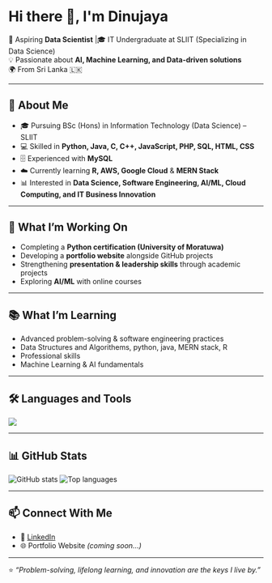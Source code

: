 # Hi there 👋, I'm Dinujaya

🚀 Aspiring **Data Scientist** |🎓 IT Undergraduate at SLIIT (Specializing in Data Science)  
💡 Passionate about **AI, Machine Learning, and Data-driven solutions**  
🌍 From Sri Lanka 🇱🇰  

---

## 🌟 About Me
- 🎓 Pursuing BSc (Hons) in Information Technology (Data Science) – SLIIT  
- 💻 Skilled in **Python, Java, C, C++, JavaScript, PHP, SQL, HTML, CSS**  
- 🗄️ Experienced with **MySQL**  
- ☁️ Currently learning **R, AWS, Google Cloud** & **MERN Stack** 
- 📊 Interested in **Data Science, Software Engineering, AI/ML, Cloud Computing, and IT Business Innovation**  

---

## 🔭 What I’m Working On
- Completing a **Python certification (University of Moratuwa)**  
- Developing a **portfolio website** alongside GitHub projects  
- Strengthening **presentation & leadership skills** through academic projects  
- Exploring **AI/ML** with online courses  

---

## 📚 What I’m Learning
- Advanced problem-solving & software engineering practices
- Data Structures and Algorithems, python, java, MERN stack, R
- Professional skills
- Machine Learning & AI fundamentals   

---

## 🛠️ Languages and Tools
<p align="left">
  <img src="https://skillicons.dev/icons?i=python,java,cpp,c,mysql,php,js,html,css,react,nodejs,git,figma,aws,gcp" />
</p>  

---

## 📊 GitHub Stats
<p align="left">
  <img src="https://https://github-readme-stats-nine-zeta-93.vercel.app/api?username=DinujayaSupun&show_icons=true&theme=tokyonight" alt="GitHub stats" />
  
  <img src="https://https://github-readme-stats-nine-zeta-93.vercel.app/api/top-langs/?username=DinujayaSupun&layout=compact&theme=tokyonight" alt="Top languages" />
</p>

---

## 📫 Connect With Me
- 💼 [LinkedIn](www.linkedin.com/in/dinujaya-supun-81b161271)  
- 🌐 Portfolio Website *(coming soon...)*  

---

⭐️ *“Problem-solving, lifelong learning, and innovation are the keys I live by.”*
